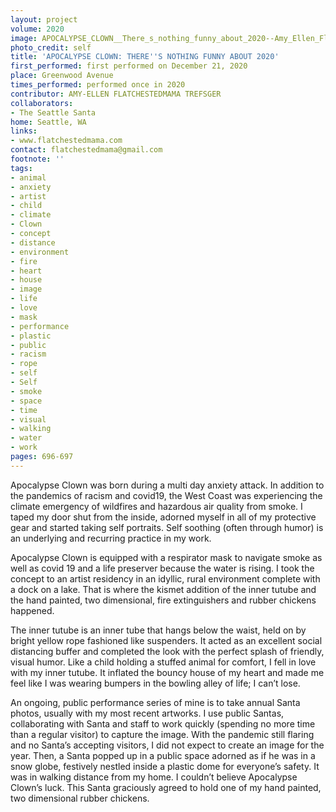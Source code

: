 ```yaml
---
layout: project
volume: 2020
image: APOCALYPSE_CLOWN__There_s_nothing_funny_about_2020--Amy_Ellen_Flatchestedmama_Trefsger.jpg
photo_credit: self
title: 'APOCALYPSE CLOWN: THERE''S NOTHING FUNNY ABOUT 2020'
first_performed: first performed on December 21, 2020
place: Greenwood Avenue
times_performed: performed once in 2020
contributor: AMY-ELLEN FLATCHESTEDMAMA TREFSGER
collaborators:
- The Seattle Santa
home: Seattle, WA
links:
- www.flatchestedmama.com
contact: flatchestedmama@gmail.com
footnote: ''
tags:
- animal
- anxiety
- artist
- child
- climate
- Clown
- concept
- distance
- environment
- fire
- heart
- house
- image
- life
- love
- mask
- performance
- plastic
- public
- racism
- rope
- self
- Self
- smoke
- space
- time
- visual
- walking
- water
- work
pages: 696-697
---
```



Apocalypse Clown was born during a multi day anxiety attack. In addition to the pandemics of racism and covid19, the West Coast was experiencing the climate emergency of wildfires and hazardous air quality from smoke. I taped my door shut from the inside, adorned myself in all of my protective gear and started taking self portraits. Self soothing (often through humor) is an underlying and recurring practice in my work.

Apocalypse Clown is equipped with a respirator mask to navigate smoke as well as covid 19 and a life preserver because the water is rising. I took the concept to an artist residency in an idyllic, rural environment complete with a dock on a lake. That is where the kismet addition of the inner tutube and the hand painted, two dimensional, fire extinguishers and rubber chickens happened. 

The inner tutube is an inner tube that hangs below the waist, held on by bright yellow rope fashioned like suspenders. It acted as an excellent social distancing buffer and completed the look with the perfect splash of friendly, visual humor. Like a child holding a stuffed animal for comfort, I fell in love with my inner tutube. It inflated the bouncy house of my heart and made me feel like I was wearing bumpers in the bowling alley of life; I can’t lose. 

An ongoing, public performance series of mine is to take annual Santa photos, usually with my most recent artworks. I use public Santas, collaborating with Santa and staff to work quickly (spending no more time than a regular visitor) to capture the image. With the pandemic still flaring and no Santa’s accepting visitors, I did not expect to create an image for the year. Then, a Santa popped up in a public space adorned as if he was in a snow globe, festively nestled inside a plastic dome for everyone’s safety. It was in walking distance from my home. I couldn’t believe Apocalypse Clown’s luck. This Santa graciously agreed to hold one of my hand painted, two dimensional rubber chickens.
